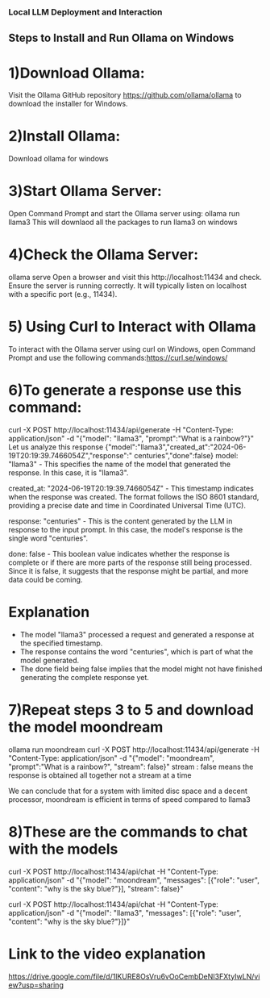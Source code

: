 ### Local LLM Deployment and Interaction
## Steps to Install and Run Ollama on Windows

# 1)Download Ollama:
Visit the Ollama GitHub repository https://github.com/ollama/ollama to download the installer for Windows.

# 2)Install Ollama:
Download ollama for windows
 
# 3)Start Ollama Server:
Open Command Prompt and start the Ollama server using:
ollama run llama3
This will downlaod all the packages to run llama3 on windows

# 4)Check the Ollama Server:
ollama serve
Open a browser and visit this http://localhost:11434 and check.
Ensure the server is running correctly. It will typically listen on localhost with a specific port (e.g., 11434).
# 5) Using Curl to Interact with Ollama

To interact with the Ollama server using curl on Windows, open Command Prompt and use the following commands:https://curl.se/windows/

# 6)To generate a response use this command:
curl -X POST http://localhost:11434/api/generate -H "Content-Type: application/json" -d "{\"model\": \"llama3\", \"prompt\":\"What is a rainbow?\"}"
Let us analyze this response {"model":"llama3","created_at":"2024-06-19T20:19:39.7466054Z","response":" centuries","done":false} 
model: "llama3" - This specifies the name of the model that generated the response. In this case, it is "llama3".

created_at: "2024-06-19T20:19:39.7466054Z" - This timestamp indicates when the response was created. The format follows the ISO 8601 standard, providing a precise date and time in Coordinated Universal Time (UTC).

response: "centuries" - This is the content generated by the LLM in response to the input prompt. In this case, the model's response is the single word "centuries".

done: false - This boolean value indicates whether the response is complete or if there are more parts of the response still being processed. Since it is false, it suggests that the response might be partial, and more data could be coming.

# Explanation
- The model "llama3" processed a request and generated a response at the specified timestamp.
- The response contains the word "centuries", which is part of what the model generated.
- The done field being false implies that the model might not have finished generating the complete response yet.
# 7)Repeat steps 3 to 5 and download the model moondream
ollama run moondream
curl -X POST http://localhost:11434/api/generate -H "Content-Type: application/json" -d "{\"model\": \"moondream\", \"prompt\":\"What is a rainbow?\", \"stream\": false}"
stream : false means the response is obtained all together not a stream at a time

We can conclude that for a system with limited disc space and a decent processor, moondream is efficient in terms of speed compared to llama3
# 8)These are the commands to chat with the models
curl -X POST http://localhost:11434/api/chat -H "Content-Type: application/json" -d "{\"model\": \"moondream\", \"messages\": [{\"role\": \"user\", \"content\": \"why is the sky blue?\"}], \"stream\": false}"   




curl -X POST http://localhost:11434/api/chat -H "Content-Type: application/json" -d "{\"model\": \"llama3\", \"messages\": [{\"role\": \"user\", \"content\": \"why is the sky blue?\"}]}"

# Link to the video explanation
https://drive.google.com/file/d/1lKURE8OsVru6vOoCembDeNI3FXtyIwLN/view?usp=sharing

